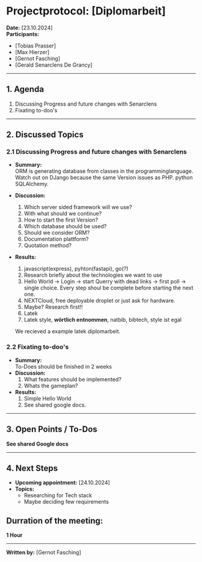 # Projectprotocol: **[Diplomarbeit]**

**Date:** [23.10.2024]  
**Participants:**  
- [Tobias Prasser]  
- [Max Hierzer]  
- [Gernot Fasching] 
- [Gerald Senarclens De Grancy] 

---

## 1. Agenda
1. Discussing Progress and future changes with Senarclens
2. Fixating to-doo's

---

## 2. Discussed Topics
### 2.1 Discussing Progress and future changes with Senarclens
- **Summary:**  
  ORM is generating database from classes in the programminglanguage.
  Watch out on DJango because the same Version issues as PHP.
  python SQLAlchemy.

- **Discussion:**  
  1. Which server sided framework will we use?
  2. With what should we continue?
  3. How to start the first Version?
  4. Which database should be used?
  5. Should we consider ORM?
  6. Documentation plattform?
  7. Quotation method?

- **Results:**  
  1. javascript(express), pyhton(fastapi), go(?)
  2. Research briefly about the technologies we want to use
  3. Hello World -> Login -> start Querry with dead links -> first poll -> single choice.
     Every step shoul be complete before starting the next one.
  4. NEXTCloud, free deployable droplet or just ask for hardware.
  5. Maybe? Research first!!
  6. Latek 
  7. Latek style, **wörtlich entnommen**, natbib, bibtech, style ist egal

  We recieved a example latek diplomarbeit.


### 2.2 Fixating to-doo's
- **Summary:**  
  To-Does should be finished in 2 weeks
- **Discussion:**  
  1. What features should be implemented?
  2. Whats the gameplan?
- **Results:**  
  1. Simple Hello World
  2. See shared google docs.

---

## 3. Open Points / To-Dos
**See shared Google docs**

---

## 4. Next Steps
- **Upcoming appointment:** [24.10.2024]  
- **Topics:**  
  - Researching for Tech stack
  - Maybe deciding few requirements

## Durration of the meeting:
 **1 Hour**

---

**Written by:** [Gernot Fasching]
